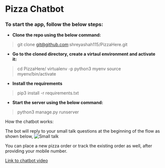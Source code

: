 # Pizza Chatbot

### To start the app, follow the below steps:

 - **Clone the repo using the below command:**

> git clone git@github.com:shreyashah115/PizzaHere.git

 - **Go to the cloned directory, create a virtaul environment and activate it:**

> cd PizzaHere/
> virtualenv -p python3 myenv
> source myenv/bin/activate

 - **Install the requirements**

> pip3 install -r requirements.txt

 - **Start the server using the below command:**
> python3 manage.py runserver

How the chatbot works:

The bot will reply to your small talk questions at the beginning of the flow as shown below,
![Small talk](https://i.imgur.com/nHA1Y29.png)

You can place a new pizza order or track the existing order as well, after providing your mobile number.

[Link to chatbot video](https://imgur.com/yYKlwzw)
